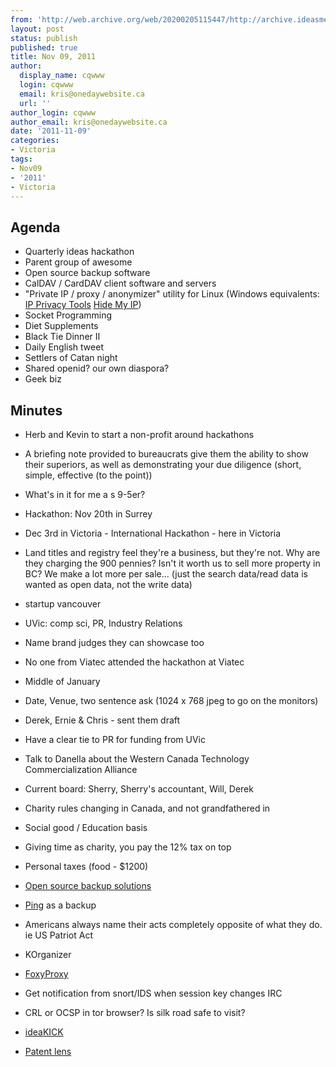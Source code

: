 ```yaml
---
from: 'http://web.archive.org/web/20200205115447/http://archive.ideasmeetings.org/wiki/Nov09,2011'
layout: post
status: publish
published: true
title: Nov 09, 2011
author:
  display_name: cqwww
  login: cqwww
  email: kris@onedaywebsite.ca
  url: ''
author_login: cqwww
author_email: kris@onedaywebsite.ca
date: '2011-11-09'
categories:
- Victoria
tags:
- Nov09
- '2011'
- Victoria
---
```


## Agenda

* Quarterly ideas hackathon
* Parent group of awesome
* Open source backup software
* CalDAV / CardDAV client software and servers
* "Private IP / proxy / anonymizer" utility for Linux (Windows equivalents: [IP Privacy Tools](http://www.iprivacytools.com/) [Hide My IP](http://www.hide-my-ip.com/))
* Socket Programming
* Diet Supplements
* Black Tie Dinner II
* Daily English tweet
* Settlers of Catan night
* Shared openid? our own diaspora? 
* Geek biz

## Minutes

* Herb and Kevin to start a non-profit around hackathons
* A briefing note provided to bureaucrats give them the ability to show their superiors, as well as demonstrating your due diligence (short, simple, effective (to the point))
* What's in it for me a s 9-5er?
* Hackathon: Nov 20th in Surrey
* Dec 3rd in Victoria - International Hackathon - here in Victoria
* Land titles and registry feel they're a business, but they're not. Why are they charging the 900 pennies? Isn't it worth us to sell more property in BC? We make a lot more per sale... (just the search data/read data is wanted as open data, not the write data)
* startup vancouver
* UVic: comp sci, PR, Industry Relations
* Name brand judges they can showcase too
* No one from Viatec attended the hackathon at Viatec
* Middle of January
* Date, Venue, two sentence ask (1024 x 768 jpeg to go on the monitors)
* Derek, Ernie & Chris - sent them draft
* Have a clear tie to PR for funding from UVic

* Talk to Danella about the Western Canada Technology Commercialization Alliance
* Current board: Sherry, Sherry's accountant, Will, Derek
* Charity rules changing in Canada, and not grandfathered in
* Social good / Education basis
* Giving time as charity, you pay the 12% tax on top
* Personal taxes (food - $1200)

* [Open source backup solutions](http://www.hackepedia.org/?title=Backup)
* [Ping](http://ping.windowsdream.com/) as a backup

* Americans always name their acts completely opposite of what they do. ie US Patriot Act
* KOrganizer
* [FoxyProxy](http://getfoxyproxy.org/)
* Get notification from snort/IDS when session key changes IRC
* CRL or OCSP in tor browser? Is silk road safe to visit?

* [ideaKICK](http://www.techvibes.com/blog/kick-around-some-great-new-ideas-at-ideakickvancouver-2011-03-16)
* [Patent lens](http://www.patentlens.net/)
